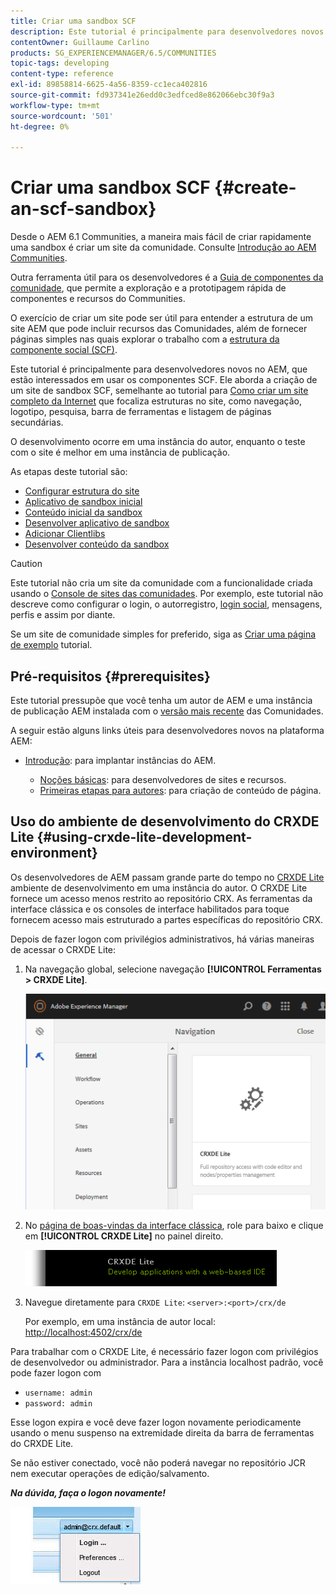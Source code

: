 ```yaml
---
title: Criar uma sandbox SCF
description: Este tutorial é principalmente para desenvolvedores novos no AEM, que estão interessados em usar os componentes SCF. Ele aborda a criação de um site de sandbox SCF
contentOwner: Guillaume Carlino
products: SG_EXPERIENCEMANAGER/6.5/COMMUNITIES
topic-tags: developing
content-type: reference
exl-id: 89858814-6625-4a56-8359-cc1eca402816
source-git-commit: fd937341e26edd0c3edfced8e862066ebc30f9a3
workflow-type: tm+mt
source-wordcount: '501'
ht-degree: 0%

---
```


# Criar uma sandbox SCF  {#create-an-scf-sandbox}

Desde o AEM 6.1 Communities, a maneira mais fácil de criar rapidamente uma sandbox é criar um site da comunidade. Consulte [Introdução ao AEM Communities](getting-started.md).

Outra ferramenta útil para os desenvolvedores é a [Guia de componentes da comunidade](components-guide.md), que permite a exploração e a prototipagem rápida de componentes e recursos do Communities.

O exercício de criar um site pode ser útil para entender a estrutura de um site AEM que pode incluir recursos das Comunidades, além de fornecer páginas simples nas quais explorar o trabalho com a [estrutura da componente social (SCF)](scf.md).

Este tutorial é principalmente para desenvolvedores novos no AEM, que estão interessados em usar os componentes SCF. Ele aborda a criação de um site de sandbox SCF, semelhante ao tutorial para [Como criar um site completo da Internet](../../help/sites-developing/website.md) que focaliza estruturas no site, como navegação, logotipo, pesquisa, barra de ferramentas e listagem de páginas secundárias.

O desenvolvimento ocorre em uma instância do autor, enquanto o teste com o site é melhor em uma instância de publicação.

As etapas deste tutorial são:

* [Configurar estrutura do site](setup-website.md)
* [Aplicativo de sandbox inicial](initial-app.md)
* [Conteúdo inicial da sandbox](initial-content.md)
* [Desenvolver aplicativo de sandbox](develop-app.md)
* [Adicionar Clientlibs](add-clientlibs.md)
* [Desenvolver conteúdo da sandbox](develop-content.md)

>[!CAUTION]
>
>Este tutorial não cria um site da comunidade com a funcionalidade criada usando o [Console de sites das comunidades](sites-console.md). Por exemplo, este tutorial não descreve como configurar o login, o autorregistro, [login social](social-login.md), mensagens, perfis e assim por diante.
>
>Se um site de comunidade simples for preferido, siga as [Criar uma página de exemplo](create-sample-page.md) tutorial.

## Pré-requisitos {#prerequisites}

Este tutorial pressupõe que você tenha um autor de AEM e uma instância de publicação AEM instalada com o [versão mais recente](deploy-communities.md#latest-releases) das Comunidades.

A seguir estão alguns links úteis para desenvolvedores novos na plataforma AEM:

* [Introdução](../../help/sites-deploying/deploy.md#getting-started): para implantar instâncias do AEM.

   * [Noções básicas](../../help/sites-developing/the-basics.md): para desenvolvedores de sites e recursos.
   * [Primeiras etapas para autores](../../help/sites-authoring/first-steps.md): para criação de conteúdo de página.

## Uso do ambiente de desenvolvimento do CRXDE Lite {#using-crxde-lite-development-environment}

Os desenvolvedores de AEM passam grande parte do tempo no [CRXDE Lite](../../help/sites-developing/developing-with-crxde-lite.md) ambiente de desenvolvimento em uma instância do autor. O CRXDE Lite fornece um acesso menos restrito ao repositório CRX. As ferramentas da interface clássica e os consoles de interface habilitados para toque fornecem acesso mais estruturado a partes específicas do repositório CRX.

Depois de fazer logon com privilégios administrativos, há várias maneiras de acessar o CRXDE Lite:

1. Na navegação global, selecione navegação **[!UICONTROL Ferramentas > CRXDE Lite]**.

   ![crxde-lite](assets/tools-crxde.png)

2. No [página de boas-vindas da interface clássica](http://localhost:4502/welcome.html), role para baixo e clique em **[!UICONTROL CRXDE Lite]** no painel direito.

   ![classic-ui-crxde](assets/classic-ui-crxde.png)

3. Navegue diretamente para `CRXDE Lite`: `<server>:<port>/crx/de`

   Por exemplo, em uma instância de autor local: [http://localhost:4502/crx/de](http://localhost:4502/crx/de)

Para trabalhar com o CRXDE Lite, é necessário fazer logon com privilégios de desenvolvedor ou administrador. Para a instância localhost padrão, você pode fazer logon com

* `username: admin`
* `password: admin`


Esse logon expira e você deve fazer logon novamente periodicamente usando o menu suspenso na extremidade direita da barra de ferramentas do CRXDE Lite.

Se não estiver conectado, você não poderá navegar no repositório JCR nem executar operações de edição/salvamento.

***Na dúvida, faça o logon novamente!***

![fazer logon novamente](assets/relogin.png)
